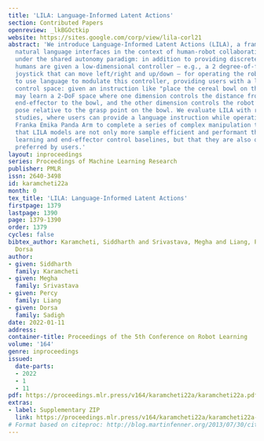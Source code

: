 ```yaml
---
title: 'LILA: Language-Informed Latent Actions'
section: Contributed Papers
openreview: _lkBGOctkip
website: https://sites.google.com/corp/view/lila-corl21
abstract: 'We introduce Language-Informed Latent Actions (LILA), a framework for learning
  natural language interfaces in the context of human-robot collaboration. LILA falls
  under the shared autonomy paradigm: in addition to providing discrete language inputs,
  humans are given a low-dimensional controller – e.g., a 2 degree-of-freedom (DoF)
  joystick that can move left/right and up/down – for operating the robot. LILA learns
  to use language to modulate this controller, providing users with a language-informed
  control space: given an instruction like "place the cereal bowl on the tray," LILA
  may learn a 2-DoF space where one dimension controls the distance from the robot’s
  end-effector to the bowl, and the other dimension controls the robot’s end-effector
  pose relative to the grasp point on the bowl. We evaluate LILA with real-world user
  studies, where users can provide a language instruction while operating a 7-DoF
  Franka Emika Panda Arm to complete a series of complex manipulation tasks. We show
  that LILA models are not only more sample efficient and performant than imitation
  learning and end-effector control baselines, but that they are also qualitatively
  preferred by users.'
layout: inproceedings
series: Proceedings of Machine Learning Research
publisher: PMLR
issn: 2640-3498
id: karamcheti22a
month: 0
tex_title: 'LILA: Language-Informed Latent Actions'
firstpage: 1379
lastpage: 1390
page: 1379-1390
order: 1379
cycles: false
bibtex_author: Karamcheti, Siddharth and Srivastava, Megha and Liang, Percy and Sadigh,
  Dorsa
author:
- given: Siddharth
  family: Karamcheti
- given: Megha
  family: Srivastava
- given: Percy
  family: Liang
- given: Dorsa
  family: Sadigh
date: 2022-01-11
address:
container-title: Proceedings of the 5th Conference on Robot Learning
volume: '164'
genre: inproceedings
issued:
  date-parts:
  - 2022
  - 1
  - 11
pdf: https://proceedings.mlr.press/v164/karamcheti22a/karamcheti22a.pdf
extras:
- label: Supplementary ZIP
  link: https://proceedings.mlr.press/v164/karamcheti22a/karamcheti22a-supp.zip
# Format based on citeproc: http://blog.martinfenner.org/2013/07/30/citeproc-yaml-for-bibliographies/
---
```

